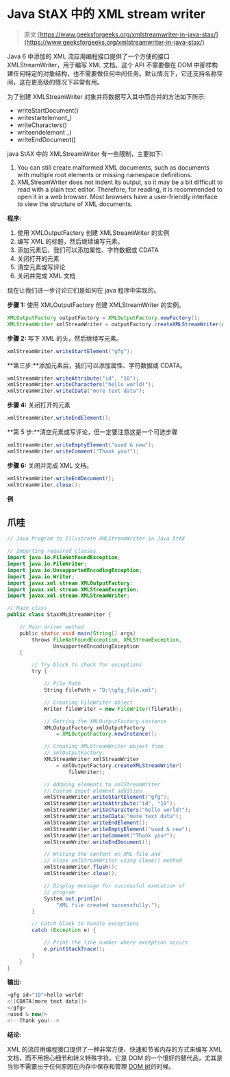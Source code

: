 # Java StAX 中的 XML stream writer

> 原文:[https://www.geeksforgeeks.org/xmlstreamwriter-in-java-stax/](https://www.geeksforgeeks.org/xmlstreamwriter-in-java-stax/)

Java 6 中添加的 XML 流应用编程接口提供了一个方便的接口 XMLStreamWriter，用于编写 XML 文档。这个 API 不需要像在 DOM 中那样构建任何特定的对象结构，也不需要做任何中间任务。默认情况下，它还支持名称空间，这在更高级的情况下非常有用。

为了创建 XMLStreamWriter 对象并将数据写入其中而合并的方法如下所示:

*   writeStartDocument()
*   writestartelemont_)
*   writeCharacters()
*   writeendelemont _)
*   writeEndDocument()

java StAX 中的 XMLStreamWriter 有一些限制，主要如下:

1.  You can still create malformed XML documents, such as documents with multiple root elements or missing namespace definitions.
2.  XMLStreamWriter does not indent its output, so it may be a bit difficult to read with a plain text editor. Therefore, for reading, it is recommended to open it in a web browser. Most browsers have a user-friendly interface to view the structure of XML documents.

**程序:**

1.  使用 XMLOutputFactory 创建 XMLStreamWriter 的实例
2.  编写 XML 的标题，然后继续编写元素。
3.  添加元素后，我们可以添加属性、字符数据或 CDATA
4.  关闭打开的元素
5.  清空元素或写评论
6.  关闭并完成 XML 文档

现在让我们进一步讨论它们是如何在 java 程序中实现的。

**步骤 1:** 使用 XMLOutputFactory 创建 XMLStreamWriter 的实例。

```java
XMLOutputFactory outputFactory = XMLOutputFactory.newFactory();
XMLStreamWriter xmlStreamWriter = outputFactory.createXMLStreamWriter(outputStream);
```

**步骤 2:** 写下 XML 的头，然后继续写元素。

```java
xmlStreamWriter.writeStartElement("gfg");
```

**第三步:**添加元素后，我们可以添加属性、字符数据或 CDATA。

```java
xmlStreamWriter.writeAttribute("id", "10");
xmlStreamWriter.writeCharacters("hello world!");
xmlStreamWriter.writeCData("more text data");
```

**步骤 4:** 关闭打开的元素

```java
xmlStreamWriter.writeEndElement();
```

**第 5 步:**清空元素或写评论，但一定要注意这是一个可选步骤

```java
xmlStreamWriter.writeEmptyElement("used & new");
xmlStreamWriter.writeComment("Thank you!");
```

**步骤 6:** 关闭并完成 XML 文档。

```java
xmlStreamWriter.writeEndDocument();
xmlStreamWriter.close();
```

**例**

## 爪哇

```java
// Java Program to Illustrate XMLStreamWriter in Java StAX

// Importing required classes
import java.io.FileNotFoundException;
import java.io.FileWriter;
import java.io.UnsupportedEncodingException;
import java.io.Writer;
import javax.xml.stream.XMLOutputFactory;
import javax.xml.stream.XMLStreamException;
import javax.xml.stream.XMLStreamWriter;

// Main class
public class StaxXMLStreamWriter {

    // Main driver method
    public static void main(String[] args)
        throws FileNotFoundException, XMLStreamException,
               UnsupportedEncodingException
    {

        // Try block to check for exceptions
        try {

            // File Path
            String filePath = "D:\\gfg_file.xml";

            // Creating FileWriter object
            Writer fileWriter = new FileWriter(filePath);

            // Getting the XMLOutputFactory instance
            XMLOutputFactory xmlOutputFactory
                = XMLOutputFactory.newInstance();

            // Creating XMLStreamWriter object from
            // xmlOutputFactory.
            XMLStreamWriter xmlStreamWriter
                = xmlOutputFactory.createXMLStreamWriter(
                    fileWriter);

            // Addoing elements to xmlStreamWriter
            // Custom input element addition
            xmlStreamWriter.writeStartElement("gfg");
            xmlStreamWriter.writeAttribute("id", "10");
            xmlStreamWriter.writeCharacters("hello world!");
            xmlStreamWriter.writeCData("more text data");
            xmlStreamWriter.writeEndElement();
            xmlStreamWriter.writeEmptyElement("used & new");
            xmlStreamWriter.writeComment("Thank you!");
            xmlStreamWriter.writeEndDocument();

            // Writing the content on XML file and
            // close xmlStreamWriter using close() method
            xmlStreamWriter.flush();
            xmlStreamWriter.close();

            // Display message for successful execution of
            // program
            System.out.println(
                "XML file created successfully.");
        }

        // Catch block to handle exceptions
        catch (Exception e) {

            // Print the line number where exception occurs
            e.printStackTrace();
        }
    }
}
```

**输出:**

```java
<gfg id="10">hello world!
<![CDATA[more text data]]>
</gfg>
<used & new/>
<!--Thank you!-->
```

**结论:**

XML 的流应用编程接口提供了一种非常方便、快速和节省内存的方式来编写 XML 文档，而不用担心细节和转义特殊字符。它是 DOM 的一个很好的替代品，尤其是当你不需要出于任何原因在内存中保存和管理 [DOM 树](https://www.geeksforgeeks.org/dom-document-object-model/)的时候。